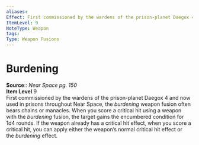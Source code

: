 ```yaml
---
aliases: 
Effect: First commissioned by the wardens of the prison-planet Daegox 4 and now used in prisons throughout Near Space, the _burdening_ weapon fusion often bears chains or manacles. When you score a critical hit using a weapon with the _burdening_ fusion, the target gains the encumbered condition for 1d4 rounds. If the weapon already has a critical hit effect, when you score a critical hit, you can apply either the weapon’s normal critical hit effect or the _burdening_ effect.
ItemLevel: 9
NoteType: Weapon
tags: 
Type: Weapon Fusions
---
```


# Burdening

**Source**:: _Near Space pg. 150_  
**Item Level** 9  
First commissioned by the wardens of the prison-planet Daegox 4 and now used in prisons throughout Near Space, the _burdening_ weapon fusion often bears chains or manacles. When you score a critical hit using a weapon with the _burdening_ fusion, the target gains the encumbered condition for 1d4 rounds. If the weapon already has a critical hit effect, when you score a critical hit, you can apply either the weapon’s normal critical hit effect or the _burdening_ effect.
